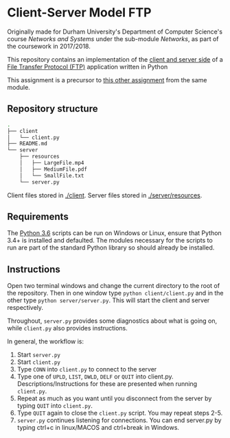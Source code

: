 # Client-Server Model FTP

Originally made for Durham University's Department of Computer Science's course _Networks and Systems_ under the sub-module _Networks_, as part of the coursework in 2017/2018.

This repository contains an implementation of the [client and server side](https://en.wikipedia.org/wiki/Client%E2%80%93server_model) of a [File Transfer Protocol (FTP)](https://en.wikipedia.org/wiki/File_Transfer_Protocol) application written in Python

This assignment is a precursor to [this other assignment](https://github.com/thesofakillers/Distributed-File-Server) from the same module.

## Repository structure

```bash
.
├── client
│   └── client.py
├── README.md
└── server
    ├── resources
    │   ├── LargeFile.mp4
    │   ├── MediumFile.pdf
    │   └── SmallFile.txt
    └── server.py
```

Client files stored in [./client](client/). Server files stored in [./server/resources](server/resources/).

## Requirements

The [Python 3.6](https://www.python.org/downloads/release/python-360/) scripts can be run on Windows or Linux, ensure that Python 3.4+ is installed and defaulted. The modules necessary for the scripts to run are part of the standard Python library so should already be installed.

## Instructions

Open two terminal windows and change the current directory to the root of the repository. Then in one window type `python client/client.py` and in the other type `python server/server.py`. This will start the client and server respectively.

Throughout, `server.py` provides some diagnostics about what is going on, while `client.py` also provides instructions.

In general, the workflow is:
1. Start `server.py`
2. Start `client.py`
3. Type `CONN` into `client.py` to connect to the server
4. Type one of `UPLD`, `LIST`, `DWLD`, `DELF` or `QUIT` into client.py. Descriptions/Instructions for these are presented when running `client.py`.
5. Repeat as much as you want until you disconnect from the server by typing `QUIT` into `client.py`.
6. Type `QUIT` again to close the `client.py` script. You may repeat steps 2-5.
7. `server.py` continues listening for connections. You can end server.py by typing ctrl+c in linux/MACOS and ctrl+break in Windows.
